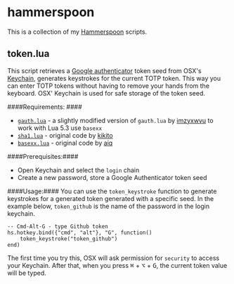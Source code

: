# hammerspoon
This is a collection of my [Hammerspoon](http://hammerspoon.org) scripts.

## token.lua
This script retrieves a [Google authenticator](https://github.com/google/google-authenticator) token seed from OSX's [Keychain](https://en.wikipedia.org/wiki/Keychain_%28software%29), generates keystrokes for the current TOTP token. This way you can enter TOTP tokens without having to remove your hands from the keyboard. OSX' Keychain is used for safe storage of the token seed.

####Requirements: ####
- [`gauth.lua`](https://github.com/teunvink/hammerspoon/blob/master/gauth.lua) - a slightly modified version of `gauth.lua`  by [imzyxwvu](https://github.com/imzyxwvu/lua-gauth) to work with Lua 5.3 use `basexx`
- [`sha1.lua`](https://github.com/teunvink/hammerspoon/blob/master/sha1.lua) - original code by [kikito](https://github.com/kikito/sha1.lua)
- [`basexx.lua`](https://github.com/teunvink/hammerspoon/blob/master/basexx.lua) - original code by [aiq](https://github.com/aiq/basexx)

####Prerequisites:####
- Open Keychain and select the `login` chain
- Create a new password, store a Google Authenticator token seed

####Usage:####
You can use the `token_keystroke` function to generate keystrokes for a generated token generated with a specific seed. In the example below, `token_github` is the name of the password in the login keychain.

    -- Cmd-Alt-G - type Github token  
    hs.hotkey.bind({"cmd", "alt"}, "G", function()
        token_keystroke("token_github")
    end)
    
The first time you try this, OSX will ask permission for `security` to access your Keychain. After that, when you press <kbd>⌘</kbd> + <kbd>⌥</kbd> + <kbd>G</kbd>, the current token value will be typed.
